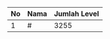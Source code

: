 | No | Nama            | Jumlah Level |
|----|-----------------|--------------|
| 1  | #    |    3255        |

